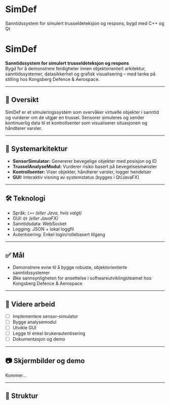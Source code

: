 # SimDef
Sanntidssystem for simulert trusseldeteksjon og respons, bygd med C++ og Qt

# SimDef

**Sanntidssystem for simulert trusseldeteksjon og respons**  
Bygd for å demonstrere ferdigheter innen objektorientert arkitektur, sanntidssystemer, datasikkerhet og grafisk visualisering – med tanke på stilling hos Kongsberg Defence & Aerospace.

---

## 🚀 Oversikt

SimDef er et simuleringssystem som overvåker virtuelle objekter i sanntid og vurderer om de utgjør en trussel. Sensorer simuleres og sender kontinuerlig data til et kontrollsenter som visualiserer situasjonen og håndterer varsler.

---

## 🧩 Systemarkitektur

- **SensorSimulator:** Genererer bevegelige objekter med posisjon og ID
- **TrusselAnalyseModul:** Vurderer risiko basert på bevegelsesmønster
- **Kontrollsenter:** Viser objekter, håndterer varsler, logger hendelser
- **GUI:** Interaktiv visning av systemstatus (bygges i Qt/JavaFX)

---

## 🛠️ Teknologi

- Språk: `C++` *(eller Java, hvis valgt)*
- GUI: `Qt` *(eller JavaFX)*
- Sanntidsdata: WebSocket
- Logging: JSON + lokal loggfil
- Autentisering: Enkel login/rollebasert tilgang

---

## ✅ Mål

- Demonstrere evne til å bygge robuste, objektorienterte sanntidssystemer
- Øke sannsynligheten for ansettelse i softwareutviklingsteamet hos Kongsberg Defence & Aerospace

---

## 🔧 Videre arbeid

- [ ] Implementere sensor-simulator
- [ ] Bygge analysemodul
- [ ] Utvikle GUI
- [ ] Legge til enkel brukerautentisering
- [ ] Dokumentasjon og demo

---

## 📷 Skjermbilder og demo

Kommer...

---

## 📁 Struktur